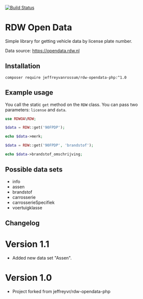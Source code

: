 [![Build Status](https://travis-ci.org/jeffreyvr/rdw-opendata-php.svg?branch=master)](https://travis-ci.org/jeffreyvr/rdw-opendata-php)

# RDW Open Data

Simple library for getting vehicle data by license plate number.

Data source: https://opendata.rdw.nl

## Installation

`composer require jeffreyvanrossum/rdw-opendata-php:^1.0`

## Example usage

You call the static `get` method on the `RDW` class. You can pass two parameters: `license` and `data`.

```php
use RDWOA\RDW;

$data = RDW::get('90FPDP');

echo $data->merk;
```

```php
$data = RDW::get('90FPDP', 'brandstof');

echo $data->brandstof_omschrijving;
```

## Possible data sets

* info
* assen
* brandstof
* carrosserie
* carrosserieSpecifiek
* voertuigklasse

## Changelog

# Version 1.1
* Added new data set "Assen".

# Version 1.0
* Project forked from jeffreyvr/rdw-opendata-php
